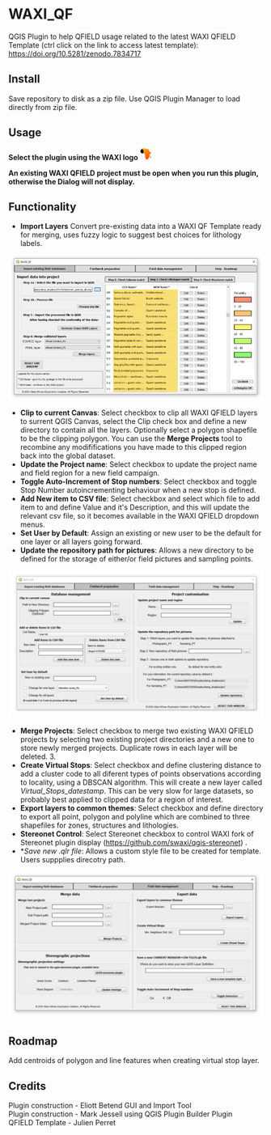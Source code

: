 # WAXI_QF
 QGIS Plugin to help QFIELD usage related to the latest WAXI QFIELD Template (ctrl click on the link to access latest template): https://doi.org/10.5281/zenodo.7834717
 
## Install
Save repository to disk as a zip file. Use QGIS Plugin Manager to load directly from zip file.

## Usage
**Select the plugin using the WAXI logo**   ![waxi_icon](icon.png)   

**An existing WAXI QFIELD project must be open when you run this plugin, otherwise the Dialog will not display.**

## Functionality
- **Import Layers** Convert pre-existing data into a WAXI QF Template ready for merging, uses fuzzy logic to suggest best choices for lithology labels.   

![dialog1](dialog1.png)

- **Clip to current Canvas**: Select checkbox to clip all WAXI QFIELD layers to surrent QGIS Canvas, select the Clip check box and define a new directory to contain all the layers. Optionally select a polygon shapefile to be the clipping polygon. You can use the **Merge Projects** tool to recombine any modififications you have made to this clipped region  back into the global dataset.   
- **Update the Project name**: Select checkbox to update the project name and field region for a new field campaign.   
- **Toggle Auto-Increment of Stop numbers**: Select checkbox and toggle Stop Number autoincrementing behaviour when a new stop is defined.    
- **Add New item to CSV file**: Select checkbox and select which file to add item to and define Value and it's Description, and this will update the relevant csv file, so it becomes available in the WAXI QFIELD dropdown menus.    
- **Set User by Default**: Assign an existing or new user to be the default for one layer or all layers going forward.   
- **Update the repository path for pictures**: Allows a new directory to be defined for the storage of either/or field pictures and sampling points.   

![dialog2](dialog2.png)

- **Merge Projects**: Select checkbox to merge two existing WAXI QFIELD projects by selecting two existing project directories and a new one to store newly merged projects. Duplicate rows in each layer will be deleted. 3.    
- **Create Virtual Stops**: Select checkbox and define clustering distance to add a cluster code to all diferent types of points observations according to locality, using a DBSCAN algorithm. This will create a new layer called *Virtual_Stops_datestamp*.  This can be very slow for large datasets, so probably best applied to clipped data for a region of interest.   
- **Export layers to common themes**: Select checkbox and define directory to export all point, polygon and polyline which are combined to three  shapefiles for zones, structures and lithologies.    
- **Stereonet Control**: Select Stereonet checkbox to control WAXI fork of Stereonet plugin display (https://github.com/swaxi/qgis-stereonet) .  
- **Save new *.qlr file**: Allows a custom style file to be created for template. Users suppplies direcotry path.   
     


![dialog3](dialog3.png)



## Roadmap

Add centroids of polygon and line features when creating virtual stop layer.
   
## Credits    
Plugin construction - Eliott Betend GUI and Import Tool    
Plugin construction - Mark Jessell using QGIS Plugin Builder Plugin    
QFIELD Template - Julien Perret    
